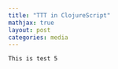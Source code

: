 ```yaml
---
title: "TTT in ClojureScript"
mathjax: true
layout: post
categories: media
---
```

    This is test 5


<script src="/assets/ttt_source/cljs/goog/base.js" type="text/javascript"></script>
<link rel="stylesheet" href="/assets/ttt_source/styles.css">
<script src="/assets/ttt_source/cljs/ttt_merlness_dev.js" type="text/javascript"></script>

<script type="text/javascript">goog.require("ttt_clojure.core")</script>

<div id="ttt_merlness_dev"></div>

<script> ttt_clojure.core.main()</script>
